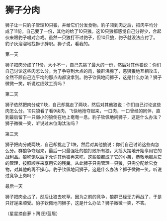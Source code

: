 # 狮子分肉

狮子让一只豹子管理10只狼，并给它们分发食物。豹子领到肉之后，把肉平均分成了11份，自己要了一份，其他的给了10只狼。这10只狼都感觉自己分得少，合起伙来跟豹子唱对台戏。虽然一只狼打不过豹子，但10只狼，豹子就没法应付了。豹子灰溜溜地找狮子辞职。狮子说，看我的。 

第一天 

狮子把肉分成了11份，大小不一，自己先挑了最大的一份，然后对其他狼说：你们自己讨论这些肉怎么分。为了争夺到大点的肉，狼群沸腾了，恶狠狠地互相攻击，全然不顾自己连平均的那点肉都没拿到。豹子钦佩地问狮子，这是什么办法？狮子微微一笑，听说过绩效工资吗？ 

第二天 

狮子依然把肉分成11块，自己却挑走了两块，然后对其他狼说：你们自己讨论这些肉怎么分。10只狼看了看9块肉，飞快地抢夺起来，一口肉，一口曾经的同伴，直到最后留下一只弱小的狼倒在地上奄奄一息。豹子钦佩地问狮子，这是什么办法？狮子微微一笑，听说过末位淘汰法吗？ 

第三天 

狮子把肉分成两块，自己却挑走了1块，然后对其他狼说：你们自己讨论这些肉怎么分。群狼争夺起来，最后一只最强壮的狼打败所有狼，大摇大摆地开始享用它的战利品。狼吃饱以后才允许其他狼再来吃，这些狼都成了它的小弟，恭敬地服从它的管理，按照顺序来享用它的残羹。从此狮子只需管理一只狼，只需分配给它食物，对其他的再不操心。豹子钦佩地问狮子，这是什么办法？狮子微微一笑，听说过竞争上岗吗？ 

最后一天 

狮子把肉全占了，然后让狼去吃草。因为之前的竞争，狼群已经无力再战了，于是只好逆来顺受。豹子钦佩地问狮子，这是什么办法？狮子微微一笑，不答。 

（星星摘自萝卜网 图/蓝眉）